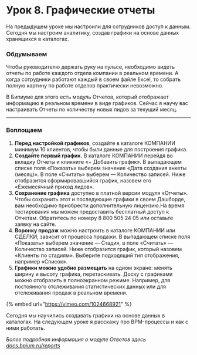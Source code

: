 # Урок 8. Графические отчеты

На предыдущем уроке мы настроили для сотрудников доступ к данным. Сегодня мы настроим аналитику, создав графики на основе данных хранящихся в каталогах.

### Обдумываем

Чтобы руководителю держать руку на пульсе, необходимо видеть отчеты по работе каждого отдела компании в реальном времени. А когда сотрудники работают каждый в своем файле Excel, то собрать полную картину по работе отделов практически невозможно.

В Бипиуме для этого есть модуль Отчетов, который отображает информацию в реальном времени в виде графиков. Сейчас я научу вас настраивать Отчеты по количеству новых лидов за текущий месяц.

***

### Воплощаем

1. **Перед настройкой графиков**, создайте в каталоге КОМПАНИИ минимум 10 клиентов, чтобы были данные для построения графика.
2. **Создайте первый график.** В каталоге КОМПАНИИ перейдя во вкладку Отчеты и кликните «+ Добавить график». В выпадающем списке поля «Показать» выберем значение «Дата создания анкеты (месяц)». В поле «Считать» выберем — Количество записей. Ниже отобразится сформировавшийся график, назовем его  «Ежемесячный приход лидов».
3. **Сохранение графика** доступно в платной версии модуля «Отчеты». Чтобы сохранить этот и последующие графики в своем Дашборде, вам необходимо приобрести дополнительную лицензию.На время тестирования мы можем предоставить бесплатный доступ к Отчетам. Обратитесь по номеру 8 800 505 24 05 или оставьте заявку на сайте.
4. **Воронку продаж** можно настроить в каталоге КОМПАНИИ или СДЕЛКИ, зависит от процесса продажи. В выпадающем списке поля «Показать» выберем значение — Стадия, в поле «Считать» — Количество записей. Ниже отобразится график, который назовем «Клиенты по стадиям». Выберите подходящий тип отображения, например «Список».
5. **Графики можно удобно размещать** на одном экране: менять ширину и высоту графика, перетаскивать. Доску с графиками можно отобразить в полноэкранном режиме. Например, для постоянного отслеживания статистических данных или для отслеживания продаж в реальном времени.

{% embed url="https://vimeo.com/1024668921" %}

Сегодня мы научились создавать графики на основе данных в каталогах. На следующем уроке я расскажу про BPM-процессы и как с ними работать.

_Более подробная информация о модуле Ответов здесь_ [_docs.bpium.ru/reports_](http://docs.bpium.ru/reports)
